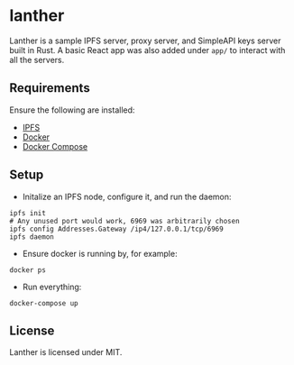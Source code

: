 # lanther

Lanther is a sample IPFS server, proxy server, and SimpleAPI keys server built in Rust. A basic React app was also added under `app/` to interact with all the servers.

## Requirements

Ensure the following are installed:

* [IPFS](https://ipfs.io/)
* [Docker](https://docs.docker.com/engine/install/)
* [Docker Compose](https://docs.docker.com/compose/install/)

## Setup

* Initalize an IPFS node, configure it, and run the daemon:

``` shell
ipfs init
# Any unused port would work, 6969 was arbitrarily chosen
ipfs config Addresses.Gateway /ip4/127.0.0.1/tcp/6969
ipfs daemon
```

* Ensure docker is running by, for example:

``` shell
docker ps
```

* Run everything:

``` shell
docker-compose up
```

## License

Lanther is licensed under MIT.
